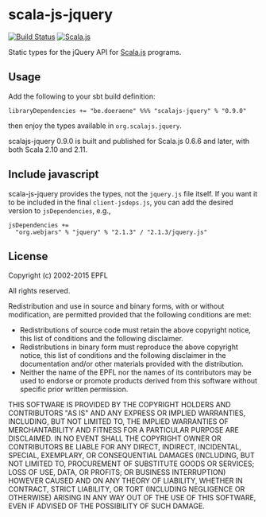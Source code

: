 scala-js-jquery
===============

[![Build Status](https://travis-ci.org/scala-js/scala-js-jquery.svg?branch=master)](https://travis-ci.org/scala-js/scala-js-jquery)
[![Scala.js](https://www.scala-js.org/assets/badges/scalajs-0.6.6.svg)](https://www.scala-js.org/)

Static types for the jQuery API for [Scala.js](http://www.scala-js.org/) programs.

Usage
-----

Add the following to your sbt build definition:

    libraryDependencies += "be.doeraene" %%% "scalajs-jquery" % "0.9.0"

then enjoy the types available in `org.scalajs.jquery`.

scalajs-jquery 0.9.0 is built and published for Scala.js 0.6.6 and later, with
both Scala 2.10 and 2.11.

Include javascript
------------------

scala-js-jquery provides the types, not the `jquery.js` file itself.
If you want it to be included in the final `client-jsdeps.js`, you can add the desired version to `jsDependencies`, e.g.,

    jsDependencies +=
      "org.webjars" % "jquery" % "2.1.3" / "2.1.3/jquery.js"

License
-------

Copyright (c) 2002-2015 EPFL

All rights reserved.

Redistribution and use in source and binary forms, with or without modification,
are permitted provided that the following conditions are met:

*   Redistributions of source code must retain the above copyright notice,
    this list of conditions and the following disclaimer.
*   Redistributions in binary form must reproduce the above copyright notice,
    this list of conditions and the following disclaimer in the documentation
    and/or other materials provided with the distribution.
*   Neither the name of the EPFL nor the names of its contributors
    may be used to endorse or promote products derived from this software
    without specific prior written permission.

THIS SOFTWARE IS PROVIDED BY THE COPYRIGHT HOLDERS AND CONTRIBUTORS
"AS IS" AND ANY EXPRESS OR IMPLIED WARRANTIES, INCLUDING, BUT NOT
LIMITED TO, THE IMPLIED WARRANTIES OF MERCHANTABILITY AND FITNESS FOR
A PARTICULAR PURPOSE ARE DISCLAIMED. IN NO EVENT SHALL THE COPYRIGHT OWNER OR
CONTRIBUTORS BE LIABLE FOR ANY DIRECT, INDIRECT, INCIDENTAL, SPECIAL,
EXEMPLARY, OR CONSEQUENTIAL DAMAGES (INCLUDING, BUT NOT LIMITED TO,
PROCUREMENT OF SUBSTITUTE GOODS OR SERVICES; LOSS OF USE, DATA, OR
PROFITS; OR BUSINESS INTERRUPTION) HOWEVER CAUSED AND ON ANY THEORY OF
LIABILITY, WHETHER IN CONTRACT, STRICT LIABILITY, OR TORT (INCLUDING
NEGLIGENCE OR OTHERWISE) ARISING IN ANY WAY OUT OF THE USE OF THIS
SOFTWARE, EVEN IF ADVISED OF THE POSSIBILITY OF SUCH DAMAGE.
